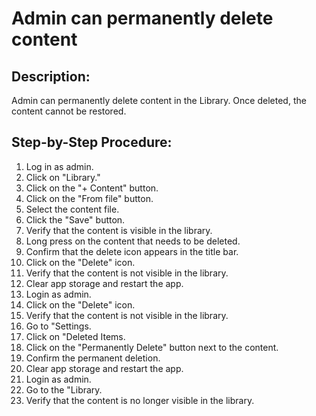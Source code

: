 # Admin can permanently delete content

## Description:

Admin can permanently delete content in the Library. Once deleted, the content cannot be restored.

## Step-by-Step Procedure:

1. Log in as admin.
2. Click on "Library."
3. Click on the "+ Content" button.
4. Click on the "From file" button.
5. Select the content file.
6. Click the "Save" button.
7. Verify that the content is visible in the library.
8. Long press on the content that needs to be deleted.
9. Confirm that the delete icon appears in the title bar.
10. Click on the "Delete" icon.
11. Verify that the content is not visible in the library. 
12. Clear app storage and restart the app. 
13. Login as admin.
14. Click on the "Delete" icon. 
15. Verify that the content is not visible in the library. 
16. Go to "Settings. 
17. Click on "Deleted Items. 
18. Click on the "Permanently Delete" button next to the content. 
19. Confirm the permanent deletion. 
20. Clear app storage and restart the app. 
21. Login as admin. 
22. Go to the "Library. 
23. Verify that the content is no longer visible in the library.
